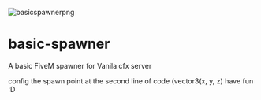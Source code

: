 ![basicspawnerpng](https://user-images.githubusercontent.com/44780256/224736460-6e78a9fb-f017-434a-a056-1f6cf53f5a27.png)


# basic-spawner
A basic FiveM spawner for Vanila cfx server




config the spawn point at the second line of code (vector3(x, y, z)
have fun :D
